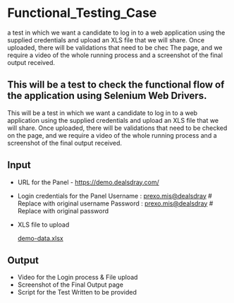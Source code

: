 # Functional_Testing_Case
a test in which we want a candidate to log in to a web application using the supplied credentials and upload an XLS file that we will share. Once uploaded, there will be validations that need to be chec The page, and we require a video of the whole running process and a screenshot of the final output received. 
## This will be a test to check the functional flow of the application using Selenium Web Drivers.

This will be a test in which we want a candidate to log in to a web application using the supplied credentials and upload an XLS file that we will share. Once uploaded, there will be validations that need to be checked on the page, and we require a video of the whole running process and a screenshot of the final output received. 

## Input

- URL for the Panel - https://demo.dealsdray.com/
- Login credentials for the Panel
Username : [prexo.mis@dealsdray](mailto:prexo.mis@dealsdray)  # Replace with original username
Password : [prexo.mis@dealsdray](mailto:prexo.mis@dealsdray)   # Replace with original password
- XLS file to upload
    
    [demo-data.xlsx](https://s3-us-west-2.amazonaws.com/secure.notion-static.com/24eba15b-94be-418e-9a04-9150883ff8b3/demo-data.xlsx)
    

## Output

- Video for the Login process & File upload
- Screenshot of the Final Output page
- Script for the Test Written to be provided
